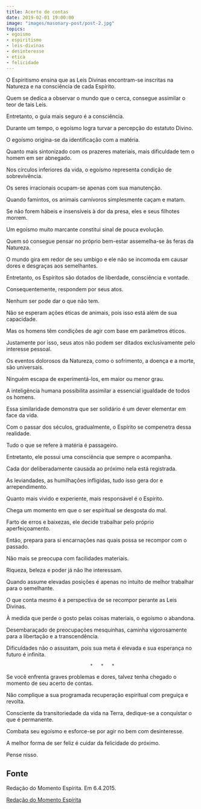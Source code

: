 ```yaml
---
title: Acerto de contas
date: 2019-02-01 19:00:00
image: "images/masonary-post/post-2.jpg"
topics: 
- egoismo
- espiritismo
- leis-divinas
- desinteresse
- etica
- felicidade
---
```


O Espiritismo ensina que as Leis Divinas encontram-se inscritas na Natureza e
na consciência de cada Espírito.

Quem se dedica a observar o mundo que o cerca, consegue assimilar o teor de
tais Leis.

Entretanto, o guia mais seguro é a consciência.

Durante um tempo, o egoísmo logra turvar a percepção do estatuto Divino.

O egoísmo origina-se da identificação com a matéria.

Quanto mais sintonizado com os prazeres materiais, mais dificuldade tem o homem
em ser abnegado.

Nos círculos inferiores da vida, o egoísmo representa condição de
sobrevivência.

Os seres irracionais ocupam-se apenas com sua manutenção.

Quando famintos, os animais carnívoros simplesmente caçam e matam.

Se não forem hábeis e insensíveis à dor da presa, eles e seus filhotes morrem.

Um egoísmo muito marcante constitui sinal de pouca evolução.

Quem só consegue pensar no próprio bem-estar assemelha-se às feras da Natureza.

O mundo gira em redor de seu umbigo e ele não se incomoda em causar dores e
desgraças aos semelhantes.

Entretanto, os Espíritos são dotados de liberdade, consciência e vontade.

Consequentemente, respondem por seus atos.

Nenhum ser pode dar o que não tem.

Não se esperam ações éticas de animais, pois isso está além de sua capacidade.

Mas os homens têm condições de agir com base em parâmetros éticos.

Justamente por isso, seus atos não podem ser ditados exclusivamente pelo
interesse pessoal.

Os eventos dolorosos da Natureza, como o sofrimento, a doença e a morte, são
universais.

Ninguém escapa de experimentá-los, em maior ou menor grau.

A inteligência humana possibilita assimilar a essencial igualdade de todos os
homens.

Essa similaridade demonstra que ser solidário é um dever elementar em face da
vida.

Com o passar dos séculos, gradualmente, o Espírito se compenetra dessa
realidade.

Tudo o que se refere à matéria é passageiro.

Entretanto, ele possui uma consciência que sempre o acompanha.

Cada dor deliberadamente causada ao próximo nela está registrada.

As leviandades, as humilhações infligidas, tudo isso gera dor e arrependimento.

Quanto mais vivido e experiente, mais responsável é o Espírito.

Chega um momento em que o ser espiritual se desgosta do mal.

Farto de erros e baixezas, ele decide trabalhar pelo próprio aperfeiçoamento.

Então, prepara para si encarnações nas quais possa se recompor com o passado.

Não mais se preocupa com facilidades materiais.

Riqueza, beleza e poder já não lhe interessam.

Quando assume elevadas posições é apenas no intuito de melhor trabalhar para o
semelhante.

O que conta mesmo é a perspectiva de se recompor perante as Leis Divinas.

À medida que perde o gosto pelas coisas materiais, o egoísmo o abandona.

Desembaraçado de preocupações mesquinhas, caminha vigorosamente para a
libertação e a transcendência.

Dificuldades não o assustam, pois sua meta é elevada e sua esperança no futuro
é infinita.

                                   *   *   *

Se você enfrenta graves problemas e dores, talvez tenha chegado o momento de
seu acerto de contas.

Não complique a sua programada recuperação espiritual com preguiça e revolta.

Consciente da transitoriedade da vida na Terra, dedique-se a conquistar o que é
permanente.

Combata seu egoísmo e esforce-se por agir no bem com desinteresse.

A melhor forma de ser feliz é cuidar da felicidade do próximo.

Pense nisso.

## Fonte
Redação do Momento Espírita.
Em 6.4.2015.



[Redação do Momento Espírita](http://www.momento.com.br/pt/ler_texto.php?id=1561)
